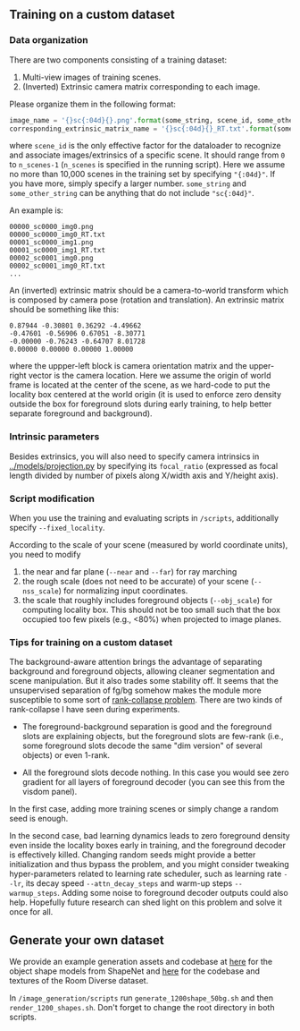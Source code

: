 ## Training on a custom dataset

### Data organization

There are two components consisting of a training dataset:

1. Multi-view images of training scenes.
2. (Inverted) Extrinsic camera matrix corresponding to each image.

Please organize them in the following format:

```python
image_name = '{}sc{:04d}{}.png'.format(some_string, scene_id, some_other_string)
corresponding_extrinsic_matrix_name = '{}sc{:04d}{}_RT.txt'.format(some_string, scene_id, some_other_string)
```

where ```scene_id``` is the only effective factor for the dataloader to recognize and associate images/extrinsics of a specific scene.
It should range from ```0``` to ```n_scenes-1``` (```n_scenes``` is specified in the running script).
Here we assume no more than 10,000 scenes in the training set by specifying ```"{:04d}"```.
If you have more, simply specify a larger number.
```some_string``` and ```some_other_string``` can be anything that do not include ```"sc{:04d}"```.

An example is:
```
00000_sc0000_img0.png
00000_sc0000_img0_RT.txt
00001_sc0000_img1.png
00001_sc0000_img1_RT.txt
00002_sc0001_img0.png
00002_sc0001_img0_RT.txt
...
```

An (inverted) extrinsic matrix should be a camera-to-world transform
which is composed by camera pose (rotation and translation).
An extrinsic matrix should be something like this:
```
0.87944 -0.30801 0.36292 -4.49662
-0.47601 -0.56906 0.67051 -8.30771
-0.00000 -0.76243 -0.64707 8.01728
0.00000 0.00000 0.00000 1.00000
```
where the uppper-left block is camera orientation matrix and the upper-right vector is the camera location.
Here we assume the origin of world frame is located at the center of the scene,
as we hard-code to put the locality box centered at the world origin 
(it is used to enforce zero density outside the box for foreground slots during early training, 
to help better separate foreground and background).

### Intrinsic parameters

Besides extrinsics, you will also need to specify camera intrinsics in [../models/projection.py](../models/projection.py) by specifying
its ```focal_ratio``` (expressed as focal length divided by number of pixels along X/width axis and Y/height axis).

### Script modification

When you use the training and evaluating scripts in ```/scripts```,
additionally specify ```--fixed_locality```.

According to the scale of your scene (measured by world coordinate units),
you need to modify 
1. the near and far plane (```--near``` and ```--far```) for ray marching
2. the rough scale (does not need to be accurate) of your scene (```--nss_scale```) for normalizing input coordinates.
3. the scale that roughly includes foreground objects (```--obj_scale```) for computing locality box. This should not be too small
such that the box occupied too few pixels (e.g., <80%) when projected to image planes.

### Tips for training on a custom dataset

The background-aware attention brings the advantage of separating background and foreground objects,
allowing cleaner segmentation and scene manipulation.
But it also trades some stability off.
It seems that 
the unsupervised separation of fg/bg somehow makes the module more susceptible to some sort of [rank-collapse problem](https://arxiv.org/abs/2103.03404).
There are two kinds of rank-collapse I have seen during experiments.

- The foreground-background separation is good and the foreground slots are explaining objects, but the foreground slots are few-rank (i.e., some foreground slots decode the same "dim version" of several objects) or even 1-rank.
  
- All the foreground slots decode nothing. In this case you would see zero gradient for all layers of foreground decoder (you can see this from the visdom panel).

In the first case,
adding more training scenes or simply change a random seed is enough.

In the second case, bad learning dynamics leads to zero foreground density even inside the locality boxes early in training, and the foreground decoder is effectively killed. 
Changing random seeds might provide a better initialization and thus bypass the problem,
and you might consider tweaking hyper-parameters related to learning rate scheduler, such as learning rate ```--lr```, its decay speed ```--attn_decay_steps``` and warm-up steps ```--warmup_steps```.
Adding some noise to foreground decoder outputs could also help. 
Hopefully future research can shed light on this problem and solve it once for all.


## Generate your own dataset

We provide an example generation assets and codebase at 
[here](https://office365stanford-my.sharepoint.com/:u:/g/personal/koven_stanford_edu/Ec-vEV0XMxBGpWgx1y6kSkIBOiY_AelngVf2qk2zAHgb_A?e=2gIqGv) 
for the object shape models from ShapeNet and 
[here](https://office365stanford-my.sharepoint.com/:f:/g/personal/koven_stanford_edu/EnJcGIJ1dadJqIRRth43dIwBVcf-5Um9yotNs2HYOqgLDA?e=6lZWCJ) 
for the codebase and textures of the Room Diverse dataset.

In ``/image_generation/scripts`` run ``generate_1200shape_50bg.sh`` and then ``render_1200_shapes.sh``.
Don't forget to change the root directory in both scripts.
